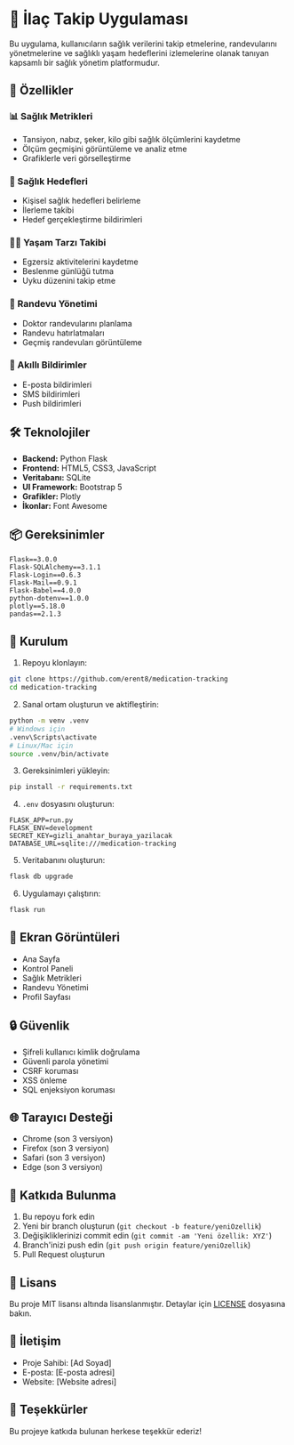 # 🏥 İlaç Takip Uygulaması

Bu uygulama, kullanıcıların sağlık verilerini takip etmelerine, randevularını yönetmelerine ve sağlıklı yaşam hedeflerini izlemelerine olanak tanıyan kapsamlı bir sağlık yönetim platformudur.

## 🌟 Özellikler

### 📊 Sağlık Metrikleri
- Tansiyon, nabız, şeker, kilo gibi sağlık ölçümlerini kaydetme
- Ölçüm geçmişini görüntüleme ve analiz etme
- Grafiklerle veri görselleştirme

### 🎯 Sağlık Hedefleri
- Kişisel sağlık hedefleri belirleme
- İlerleme takibi
- Hedef gerçekleştirme bildirimleri

### 🏃‍♂️ Yaşam Tarzı Takibi
- Egzersiz aktivitelerini kaydetme
- Beslenme günlüğü tutma
- Uyku düzenini takip etme

### 📅 Randevu Yönetimi
- Doktor randevularını planlama
- Randevu hatırlatmaları
- Geçmiş randevuları görüntüleme

### 📱 Akıllı Bildirimler
- E-posta bildirimleri
- SMS bildirimleri
- Push bildirimleri

## 🛠️ Teknolojiler

- **Backend:** Python Flask
- **Frontend:** HTML5, CSS3, JavaScript
- **Veritabanı:** SQLite
- **UI Framework:** Bootstrap 5
- **Grafikler:** Plotly
- **İkonlar:** Font Awesome

## 📦 Gereksinimler

```
Flask==3.0.0
Flask-SQLAlchemy==3.1.1
Flask-Login==0.6.3
Flask-Mail==0.9.1
Flask-Babel==4.0.0
python-dotenv==1.0.0
plotly==5.18.0
pandas==2.1.3
```

## 🚀 Kurulum

1. Repoyu klonlayın:
```bash
git clone https://github.com/erent8/medication-tracking
cd medication-tracking
```

2. Sanal ortam oluşturun ve aktifleştirin:
```bash
python -m venv .venv
# Windows için
.venv\Scripts\activate
# Linux/Mac için
source .venv/bin/activate
```

3. Gereksinimleri yükleyin:
```bash
pip install -r requirements.txt
```

4. `.env` dosyasını oluşturun:
```env
FLASK_APP=run.py
FLASK_ENV=development
SECRET_KEY=gizli_anahtar_buraya_yazilacak
DATABASE_URL=sqlite:///medication-tracking
```

5. Veritabanını oluşturun:
```bash
flask db upgrade
```

6. Uygulamayı çalıştırın:
```bash
flask run
```

## 📱 Ekran Görüntüleri

- Ana Sayfa
- Kontrol Paneli
- Sağlık Metrikleri
- Randevu Yönetimi
- Profil Sayfası

## 🔒 Güvenlik

- Şifreli kullanıcı kimlik doğrulama
- Güvenli parola yönetimi
- CSRF koruması
- XSS önleme
- SQL enjeksiyon koruması

## 🌐 Tarayıcı Desteği

- Chrome (son 3 versiyon)
- Firefox (son 3 versiyon)
- Safari (son 3 versiyon)
- Edge (son 3 versiyon)

## 🤝 Katkıda Bulunma

1. Bu repoyu fork edin
2. Yeni bir branch oluşturun (`git checkout -b feature/yeniOzellik`)
3. Değişikliklerinizi commit edin (`git commit -am 'Yeni özellik: XYZ'`)
4. Branch'inizi push edin (`git push origin feature/yeniOzellik`)
5. Pull Request oluşturun

## 📄 Lisans

Bu proje MIT lisansı altında lisanslanmıştır. Detaylar için [LICENSE](LICENSE) dosyasına bakın.

## 👥 İletişim

- Proje Sahibi: [Ad Soyad]
- E-posta: [E-posta adresi]
- Website: [Website adresi]

## 🙏 Teşekkürler

Bu projeye katkıda bulunan herkese teşekkür ederiz! 
